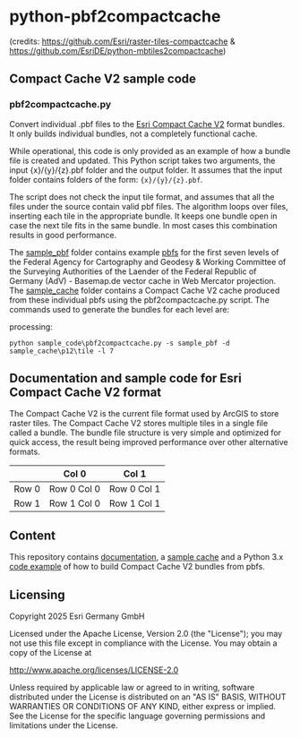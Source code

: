# python-pbf2compactcache
(credits: https://github.com/Esri/raster-tiles-compactcache & https://github.com/EsriDE/python-mbtiles2compactcache)

## Compact Cache V2 sample code

### pbf2compactcache.py

Convert individual .pbf files to the [Esri Compact Cache V2](./CompactCacheV2.md) format bundles.  It only builds individual bundles, not a completely functional cache.

While operational, this code is only provided as an example of how a bundle file is created and updated.
This Python script takes two arguments, the input {x}/{y}/{z}.pbf folder and the output folder. It assumes that the input folder contains folders of the form: ```{x}/{y}/{z}.pbf```.

The script does not check the input tile format, and assumes that all the files under the source contain valid pbf files. 
The algorithm loops over files, inserting each tile in the appropriate bundle. It keeps one bundle open in case the next tile fits in the same bundle.  In most cases this combination results in good performance.

The [sample_pbf](./sample_pbf) folder contains example [pbfs](./sample_pbf/README.md) for the first seven levels of the Federal Agency for Cartography and Geodesy & Working Committee of the Surveying Authorities of the Laender of the Federal Republic of Germany (AdV) - Basemap.de vector cache in Web Mercator projection.  The [sample_cache](./sample_cache) folder contains a Compact Cache V2 cache produced from these individual pbfs using the pbf2compactcache.py script. The commands used to generate the bundles for each level are:

processing:
```console
python sample_code\pbf2compactcache.py -s sample_pbf -d sample_cache\p12\tile -l 7
```


## Documentation and sample code for Esri Compact Cache V2 format

The Compact Cache V2 is the current file format used by ArcGIS to store raster tiles.  The Compact Cache V2 stores multiple tiles in a single file called a bundle.  The bundle file structure is very simple and optimized for quick access, the result being improved performance over other alternative formats.

| | Col 0 | Col 1 |
|---|---|---|
| Row 0 | Row 0 Col 0 | Row 0 Col 1  |
| Row 1 | Row 1 Col 0 | Row 1 Col 1 |

## Content
This repository contains [documentation](CompactCacheV2.md), a [sample cache](sample_cache) and a Python 3.x [code example](sample_code) of how to build Compact Cache V2 bundles from pbfs.

## Licensing

Copyright 2025 Esri Germany GmbH

Licensed under the Apache License, Version 2.0 (the "License");
you may not use this file except in compliance with the License.
You may obtain a copy of the License at

http://www.apache.org/licenses/LICENSE-2.0

Unless required by applicable law or agreed to in writing, software distributed under the License is distributed on an "AS IS" BASIS, WITHOUT WARRANTIES OR CONDITIONS OF ANY KIND, either express or implied.
See the License for the specific language governing permissions and limitations under the License.

